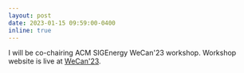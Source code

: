 ```yaml
---
layout: post
date: 2023-01-15 09:59:00-0400
inline: true
---
```


I will be co-chairing ACM SIGEnergy WeCan'23 workshop. Workshop website is live at [WeCan'23](https://energy.acm.org/workshops/wecan/2023/). 
